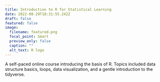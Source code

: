 ```yaml
---
title: Introduction to R for Statistical Learning
date: 2022-08-29T18:31:55.242Z
draft: false
featured: false
image:
  filename: featured.png
  focal_point: Smart
  preview_only: false
  caption: ""
  alt_text: R logo
---
```

A self-paced online course introducing the basis of R. Topics included data structure basics, loops, data visualization, and a gentle introduction to the tidyverse.